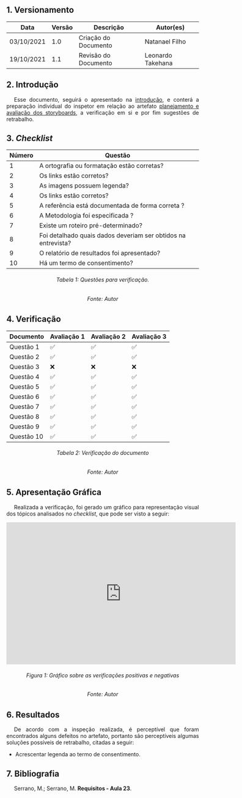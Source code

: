 ## 1. Versionamento
|Data|Versão|Descrição|Autor(es)
|--|--|--|--|
|03/10/2021|1.0|Criação do Documento|Natanael Filho|
|19/10/2021|1.1|Revisão do Documento|Leonardo Takehana|

## 2. Introdução
<p style="text-align: justify; text-indent: 20px"> Esse documento, seguirá o apresentado na <a href=../introducao>introdução</a>, e conterá a preparação individual do inspetor em relação ao artefato <a href="../../nivel1/planejamentoAvaliacaoStoryboard" >planejamento e avaliação dos storyboards</a>, a verificação em si e por fim sugestões de retrabalho.</p>

## 3. <i>Checklist</i>

<center>

| Número | Questão |
|---|---|
| 1 | A ortografia ou formatação estão corretas? |
| 2 | Os links estão corretos? |
| 3 | As imagens possuem legenda? |
| 4 | Os links estão corretos? |
| 5 | A referência está documentada de forma correta ? |
| 6 | A Metodologia foi especificada ? |
| 7 | Existe um roteiro pré-determinado? |
| 8 | Foi detalhado quais dados deveriam ser obtidos na entrevista? |
| 9 | O relatório de resultados foi apresentado? |
| 10 | Há um termo de consentimento? |
</center>

<h6 align="center">Tabela 1: Questões para verificação.</h6>
<h6 align="center">Fonte: Autor</h6>

## 4. Verificação

<center>

| Documento | Avaliação 1 | Avaliação 2 | Avaliação 3 |
|---|---|---|---|
| Questão 1 | ✅ | ✅ | ✅ |
| Questão 2 | ✅ | ✅ | ✅ |
| Questão 3 | ❌ | ❌ | ❌ |
| Questão 4 | ✅ | ✅ | ✅ |
| Questão 5 | ✅ | ✅ | ✅ |
| Questão 6 | ✅ | ✅ | ✅ |
| Questão 7 | ✅ | ✅ | ✅ |
| Questão 8 | ✅ | ✅ | ✅ |
| Questão 9 | ✅ | ✅ | ✅ |
| Questão 10 | ✅ | ✅ | ✅ |

</center>

<h6 align="center">Tabela 2: Verificação do documento</h6>
<h6 align="center">Fonte: Autor</h6>

## 5. Apresentação Gráfica
<p style="text-align: justify; text-indent: 20px"> Realizada a verificação, foi gerado um gráfico para representação visual dos tópicos analisados no <i>checklist</i>, que pode ser visto a seguir:</p>
<center>
<iframe width="600" height="371" seamless frameborder="0" scrolling="no" src="https://docs.google.com/spreadsheets/d/e/2PACX-1vRtNszcbO41oGCV9pO9IyqSPR4YVXI3taHdkrXEbTQ2YNeAUQ97XLm_LexRWBTBGiAaSWQNwf2260ES/pubchart?oid=38451920&amp;format=interactive"></iframe>
</center>
<h6 align="center">Figura 1: Gráfico sobre as verificações positivas e negativas</h6>
<h6 align="center">Fonte: Autor</h6>

## 6. Resultados
<p style="text-align: justify; text-indent: 20px"> De acordo com a inspeção realizada, é perceptível que foram encontrados alguns defeitos no artefato, portanto são perceptíveis algumas soluções possíveis de retrabalho, citadas a seguir:</p>

- Acrescentar legenda ao termo de consentimento.

## 7. Bibliografia
<p style="text-align: justify; text-indent: 20px">Serrano, M.; Serrano, M. <b>Requisitos - Aula 23</b>.</p>
